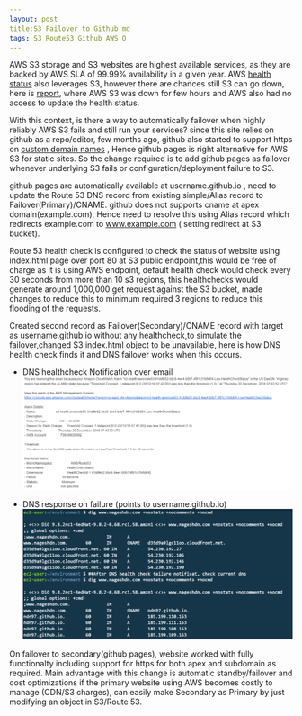 ```yaml
---
layout: post
title:S3 Failover to Github.md
tags: S3 Route53 Github AWS O
---
```


AWS S3 storage and S3 websites are highest available services, as they are backed by AWS SLA of 99.99% availability in a given year. AWS [health status](https://status.aws.amazon.com/) also leverages S3, however there are chances still S3 can go down, here is [report](https://www.theregister.co.uk/2017/03/01/aws_s3_outage/), where AWS S3 was down for few hours and AWS also had no access to  update the health status.

With this context, is there a way to automatically failover when highly reliably AWS S3 fails and still run your services?
since this site relies on github as a repo/editor, few months ago, github also started to support https on [custom domain names](https://blog.github.com/2018-05-01-github-pages-custom-domains-https/) , Hence github pages is right alternative for AWS S3 for static sites. So the change required is to add github pages as failover whenever underlying S3  fails or configuration/deployment failure to S3.

github pages are automatically available at username.github.io , need to update the Route 53 DNS record from existing simple/Alias record to Failover(Primary)/CNAME. github does not supports cname at apex domain(example.com), Hence need to resolve this using Alias record which redirects example.com to www.example.com ( setting redirect at S3 bucket).

Route 53 health check is configured to check the status of website using index.html page over port 80 at S3 public endpoint,this would be free of charge as it is using AWS endpoint, default health check would check every 30 seconds from more than 10 s3 regions, this healthchecks would generate around 1,000,000 get request against the S3 bucket, made changes to reduce this to minimum required 3 regions to reduce this flooding of the requests.

Created second record as Failover(Secondary)/CNAME record with target as username.github.io without any healthcheck,to simulate the failover,changed S3 index.html object to be unavailable, here is how DNS health check finds it and DNS failover works when this occurs.

* DNS healthcheck Notification over email
![DNS healthcheck Notification](/assets/screenshots/20181220-dnshealthcheck.png)

* DNS response on failure (points to username.github.io)
![DNS response on failure](/assets/screenshots/20181220-dnsresponse.png)

On failover to secondary(github pages), website worked with fully functionalty including support for https for both apex and subdomain as required. Main advantage with this change is  automatic standby/failover and cost optimizations if the primary website using AWS becomes costly to manage (CDN/S3 charges), can easily make Secondary as Primary by just modifying an object in S3/Route 53.

